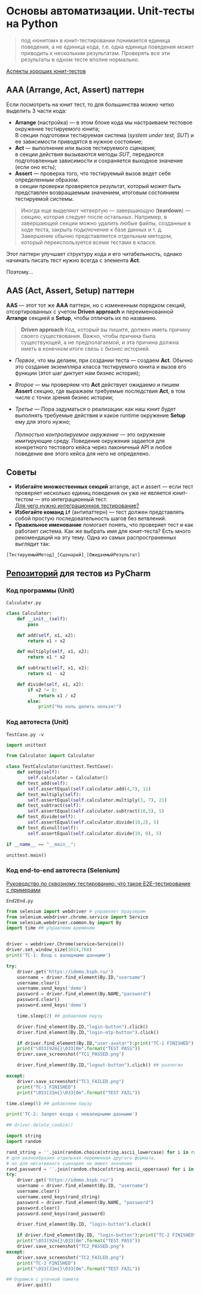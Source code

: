 # Основы автоматизации. Unit-тесты на Python
>под «юнитом» в юнит-тестировании понимается единица поведения, а не единица кода, т.е. одна единица поведения может приводить к нескольким результатам. Проверять все эти результаты в одном тесте вполне нормально.

[Аспекты хороших юнит-тестов](https://habr.com/ru/articles/555402/)

## AAA (Arrange, Act, Assert) паттерн

Если посмотреть на юнит тест, то для большинства можно четко выделить 3 части кода:

- **Arrange** (настройка) — в этом блоке кода мы настраиваем тестовое окружение тестируемого юнита;
<br>В секции подготовки тестируемая система (*system under test, SUT*) и ее зависимости приводятся в нужное состояние;
- **Act** — выполнение или вызов тестируемого сценария;
<br>в секции действия вызываются методы *SUT*, передаются подготовленные зависимости и сохраняется выходное значение (если оно есть);
- **Assert** — проверка того, что тестируемый вызов ведет себя определенным образом.
<br>в секции проверки проверяется результат, который может быть представлен возвращаемым значением, итоговым состоянием тестируемой системы.

> Иногда еще выделяют четвертую — завершающую (**teardown**) — секцию, которая следует после остальных. Например, в завершающей секции можно удалить любые файлы, созданные в ходе теста, закрыть подключение к базе данных и т. д. Завершение обычно представляется отдельным методом, который переиспользуется всеми тестами в классе.

Этот паттерн улучшает структуру кода и его читабельность, однако начинать писать тест нужно всегда с элемента **Act**.

Поэтому...

## AAS (Act, Assert, Setup) паттерн

**AAS** — этот тот же **AAA** паттерн, но с измененным порядком секций, отсортированных с учетом **Driven approach** и переименованной **Arrange** секцией в **Setup**, чтобы отличать их по названию.

> **Driven approach**
> Код, который вы пишите, должен иметь причину своего существования. Важно, чтобы причина была существующей, а не предполагаемой, и эта причина должна иметь в конечном итоге связь с бизнес историей.

- _Первое_, что мы делаем, при создании теста — создаем **Act**. Обычно это создание экземпляра класса тестируемого юнита и вызов его функции (этот шаг диктует нам бизнес история);

- _Второе_ — мы проверяем что **Act** действует ожидаемо и пишем **Assert** секцию, где выражаем требуемые последствия **Act**, в том числе с точки зрения бизнес истории;

- _Третье_ — Пора задуматься о реализации: как наш юнит будет выполнять требуемые действия и какое runtime окружение **Setup** ему для этого нужно; <br><br>_Полностью контролируемое окружение_ — это окружение имитирующие среду. Поведение окружения задается для конкретного тестового кейса через лаконичный API и любое поведение вне этого кейса для него не определено.

## Советы 
- **Избегайте множественных секций** arrange, act и assert — если тест проверяет несколько единиц поведения он уже не является юнит-тестом — это интеграционный тест.
<br>[Для чего нужно интеграционное тестирование?](https://habr.com/ru/articles/556002/) 
- **Избегайте команд `if`** (антипаттерн) — тест должен представлять собой простую последовательность шагов без ветвлений.
- **Правильное именование** помогает понять, что проверяет тест и как работает система. Как же выбрать имя для юнит-теста? Есть много рекомендаций на эту тему. Одна из самых распространенных выглядит так:

`[ТестируемыйМетод]_[Сценарий]_[ОжидаемыйРезультат]`

## [Репозиторий](https://github.com/vnukov-vv/QA_Automation_Testing) для тестов из PyCharm

### Код программы (Unit) 
`Calculator.py`
```python
class Calculator:
    def __init__(self):
        pass

    def add(self, x1, x2):
        return x1 + x2

    def multiply(self, x1, x2):
        return x1 * x2

    def subtract(self, x1, x2):
        return x1 - x2

    def divide(self, x1, x2):
        if x2 != 0:
            return x1 / x2
        else:
            print("На ноль делить нельзя!")

```

### Код автотеста (Unit)
`TestCase.py -v`
```python
import unittest

from Calculator import Calculator

class TestCalculator(unittest.TestCase):
    def setUp(self):
        self.calculator = Calculator()
    def test_add(self):
        self.assertEqual(self.calculator.add(4,7), 11)
    def test_multiply(self):
        self.assertEqual(self.calculator.multiply(3, 7), 21)
    def test_subtract(self):
        self.assertEqual(self.calculator.subtract(10,5), 5)
    def test_divide(self):
        self.assertEqual(self.calculator.divide(10,2), 5)
    def test_divnull(self):
        self.assertEqual(self.calculator.divide(10, 0), 5)

if __name__ == "__main__":

unittest.main()
```
### Код end-to-end автотеста (Selenium)

[Руководство по сквозному тестированию: что такое E2E-тестирование с примерами](https://habr.com/ru/companies/otus/articles/681066/)

`End2End.py`
```py
from selenium import webdriver # управляет браузером
from selenium.webdriver.chrome.service import Service
from selenium.webdriver.common.by import By
import time ## управляем временем


driver = webdriver.Chrome(service=Service())
driver.set_window_size(1024,768)
print('TC-1: Вход с валидными данными')

try:
    driver.get('https://idemo.bspb.ru/')
    username = driver.find_element(By.ID,"username")
    username.clear()
    username.send_keys('demo')
    password = driver.find_element(By.NAME,"password")
    password.clear()
    password.send_keys('demo')

    time.sleep(2) ## добавляем паузу

    driver.find_element(By.ID,"login-button").click()
    driver.find_element(By.ID,"login-otp-button").click()

    if driver.find_element(By.ID,"user-avatar"):print("TC-1 FINISHED")
    print("\033[92m{}\033[0m".format("TEST PASS"))
    driver.save_screenshot("TC1_PASSED.png")

    driver.find_element(By.ID,"logout-button").click() ## разлогин

except:
    driver.save_screenshot("TC1_FAILED.png")
    print("TC-1 FINISHED")
    print("\033[31m{}\033[0m".format("TEST FAIL"))

time.sleep(5) ## добавляем паузу

print('TC-2: Запрет входа с невалидными данными')

## driver.delete_cookie()

import string
import random

rand_string = ''.join(random.choice(string.ascii_lowercase) for i in range(8))
# для разнообразия отдельная переменная другого формата,
# но для негативного сценария не имеет значения
rand_password = ''.join(random.choice(string.ascii_uppercase) for i in range(12))
try:
    driver.get('https://idemo.bspb.ru/')
    username = driver.find_element(By.ID, "username")
    username.clear()
    username.send_keys(rand_string)
    password = driver.find_element(By.NAME, "password")
    password.clear()
    password.send_keys(rand_password)

    driver.find_element(By.ID, "login-button").click()

    if driver.find_element(By.ID, "login-button"):print("TC-2 FINISHED")
    print("\033[92m{}\033[0m".format("TEST PASS"))
    driver.save_screenshot("TC2_PASSED.png")
except:
    driver.save_screenshot("TC2_FAILED.png")
    print("TC-2 FINISHED")
    print("\033[31m{}\033[0m".format("TEST FAIL"))

## боремся с утечкой памяти
    driver.quit()
```
